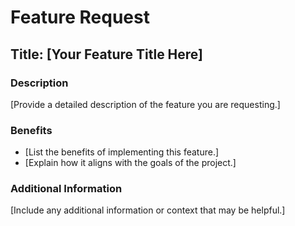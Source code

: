 # Feature Request

## Title: [Your Feature Title Here]

### Description
[Provide a detailed description of the feature you are requesting.]

### Benefits
- [List the benefits of implementing this feature.]
- [Explain how it aligns with the goals of the project.]

### Additional Information
[Include any additional information or context that may be helpful.]
